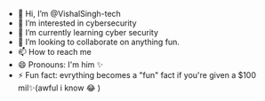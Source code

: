 - 👋 Hi, I’m @VishalSingh-tech
- 👀 I’m interested in cybersecurity
- 🌱 I’m currently learning cyber security
- 💞️ I’m looking to collaborate on anything fun. 
- 📫 How to reach me 
- 😄 Pronouns: I'm him ✨
- ⚡ Fun fact: evrything becomes a "fun" fact if you're given a $100 mil✨(awful i know 😂 )

<!---
VishalSingh-tech/VishalSingh-tech is a ✨ special ✨ repository because its `README.
--->
